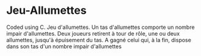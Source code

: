 # Jeu-Allumettes
Coded using C.  Jeu d'allumettes. Un tas d'allumettes comporte un nombre impair d'allumettes. Deux joueurs retirent à tour de rôle, une ou deux allumettes, jusqu'à épuisement du tas. A gagné celui qui, à la fin, dispose dans son tas d'un nombre impair d'allumettes
